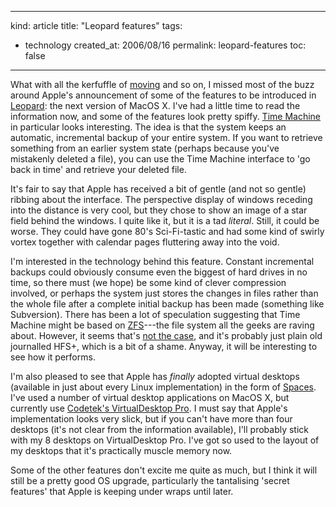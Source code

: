 -----
kind: article
title: "Leopard features"
tags:
- technology
created_at: 2006/08/16
permalink: leopard-features
toc: false
-----

<p>What with all the kerfuffle of <a href="http://www.rousette.org.uk/blog/archives/2006/08/07/emerging-from-the-boxes/">moving</a> and so on, I missed most of the buzz around Apple's announcement of some of the features to be introduced in <a href="http://www.apple.com/macosx/leopard/">Leopard</a>: the next version of MacOS X. I've had a little time to read the information now, and some of the features look pretty spiffy. <a href="http://www.apple.com/macosx/leopard/timemachine.html">Time Machine</a> in particular looks interesting. The idea is that the system keeps an automatic, incremental backup of your entire system. If you want to retrieve something from an earlier system state (perhaps because you've mistakenly deleted a file), you can use the Time Machine interface to 'go back in time' and retrieve your deleted file.</p>

<p>It's fair to say that Apple has received a bit of gentle (and not so gentle) ribbing about the interface. The perspective display of windows receding into the distance is very cool, but they chose to show an image of a star field behind the windows. I quite like it, but it is a tad <em>literal</em>. Still, it could be worse. They could have gone 80's Sci-Fi-tastic and had some kind of swirly vortex together with calendar pages fluttering away into the void.</p>

<p>I'm interested in the technology behind this feature. Constant incremental backups could obviously consume even the biggest of hard drives in no time, so there must (we hope) be some kind of clever compression involved, or perhaps the system just stores the changes in files rather than the whole file after a complete initial backup has been made (something like Subversion). There has been a lot of speculation suggesting that Time Machine might be based on <a href="http://www.opensolaris.org/os/community/zfs/whatis/">ZFS</a>---the file system all the geeks are raving about. However, it seems that's <a href="http://storagemojo.com/?p=213">not the case</a>, and it's probably just plain old journalled HFS+, which is a bit of a shame. Anyway, it will be interesting to see how it performs.</p>

<p>I'm also pleased to see that Apple has <em>finally</em> adopted virtual desktops (available in just about every Linux implementation) in the form of <a href="http://www.apple.com/macosx/leopard/spaces.html">Spaces</a>. I've used a number of virtual desktop applications on MacOS X, but currently use <a href="http://codetek.com/ctvd/">Codetek's VirtualDesktop Pro</a>. I must say that Apple's implementation looks very slick, but if you can't have more than four desktops (it's not clear from the information available), I'll probably stick with my 8 desktops on VirtualDesktop Pro. I've got so used to the layout of my desktops that it's practically muscle memory now.</p>

<p>Some of the other features don't excite me quite as much, but I think it will still be a pretty good OS upgrade, particularly the tantalising 'secret features' that Apple is keeping under wraps until later.</p>



